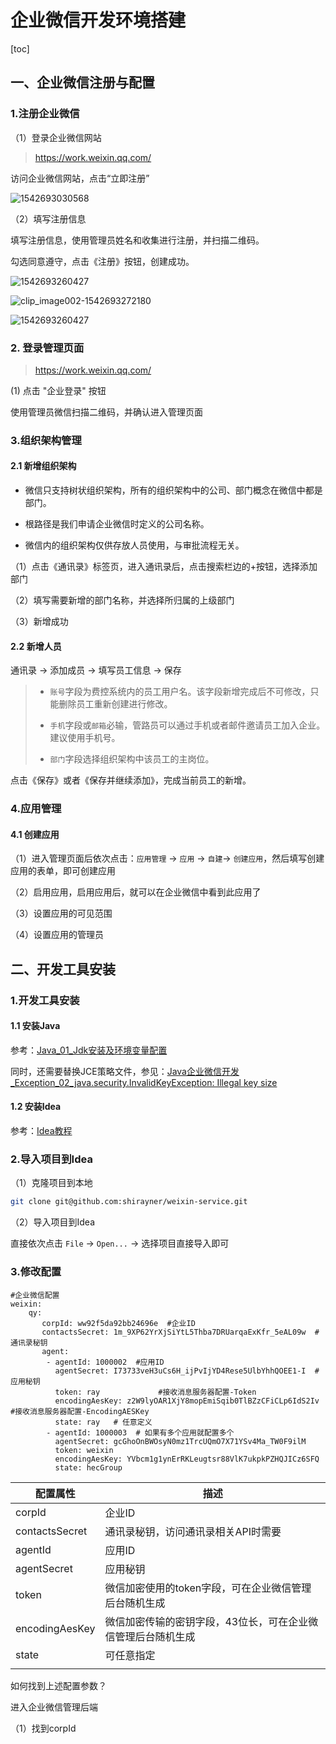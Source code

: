 # 企业微信开发环境搭建

[toc]

## 一、企业微信注册与配置

### 1.注册企业微信

（1）登录企业微信网站

> https://work.weixin.qq.com/

访问企业微信网站，点击“立即注册”



![1542693030568](images/1542693030568.png)



（2）填写注册信息

填写注册信息，使用管理员姓名和收集进行注册，并扫描二维码。

勾选同意遵守，点击《注册》按钮，创建成功。

![1542693260427](images/1542693260427.png)

![clip_image002-1542693272180](images/clip_image002-1542693272180.jpg)

![1542693260427](images/1542693260427.png)







### 2. 登录管理页面

>  https://work.weixin.qq.com/



(1) 点击 "企业登录" 按钮





使用管理员微信扫描二维码，并确认进入管理页面



### 3.组织架构管理

#### 2.1 新增组织架构

- 微信只支持树状组织架构，所有的组织架构中的公司、部门概念在微信中都是部门。

- 根路径是我们申请企业微信时定义的公司名称。

- 微信内的组织架构仅供存放人员使用，与审批流程无关。



（1）点击《通讯录》标签页，进入通讯录后，点击搜索栏边的+按钮，选择添加部门

（2）填写需要新增的部门名称，并选择所归属的上级部门

（3）新增成功



#### 2.2 新增人员

通讯录 -> 添加成员 -> 填写员工信息 -> 保存



> - `账号`字段为费控系统内的员工用户名。该字段新增完成后不可修改，只能删除员工重新创建进行修改。
>
> - `手机`字段或`邮箱`必输，管路员可以通过手机或者邮件邀请员工加入企业。建议使用手机号。
> - `部门`字段选择组织架构中该员工的主岗位。



点击《保存》或者《保存并继续添加》，完成当前员工的新增。



### 4.应用管理

#### 4.1 创建应用

（1）进入管理页面后依次点击：`应用管理` -> `应用` -> `自建`-> `创建应用`，然后填写创建应用的表单，即可创建应用

（2）启用应用，启用应用后，就可以在企业微信中看到此应用了

（3）设置应用的可见范围

（4）设置应用的管理员





## 二、开发工具安装



### 1.开发工具安装

#### 1.1 安装Java

参考：[Java_01_Jdk安装及环境变量配置](https://www.github.com/shirayner/java-knowledge-hierarchy/tree/master/doc%2FJava-Basic%2FJava_01_Jdk%E5%AE%89%E8%A3%85%E5%8F%8A%E7%8E%AF%E5%A2%83%E5%8F%98%E9%87%8F%E9%85%8D%E7%BD%AE.md)



同时，还需要替换JCE策略文件，参见：[Java企业微信开发_Exception_02_java.security.InvalidKeyException: Illegal key size](https://www.cnblogs.com/shirui/p/7411735.html)





#### 1.2 安装Idea

参考：[Idea教程](https://www.github.com/shirayner/java-knowledge-hierarchy/tree/master/doc%2FIdea)



### 2.导入项目到Idea

（1）克隆项目到本地

```bash
git clone git@github.com:shirayner/weixin-service.git
```



（2）导入项目到Idea

直接依次点击 `File` -> `Open...` -> 选择项目直接导入即可



### 3.修改配置

```properties
#企业微信配置
weixin:
    qy:
       corpId: ww92f5da92bb24696e  #企业ID
       contactsSecret: 1m_9XP62YrXjSiYtL5Thba7DRUarqaExKfr_5eAL09w  #通讯录秘钥
       agent:
        - agentId: 1000002  #应用ID
          agentSecret: I73733veH3uCs6H_ijPvIjYD4Rese5UlbYhhQOEE1-I  #应用秘钥
          token: ray             #接收消息服务器配置-Token
          encodingAesKey: z2W9lyOAR1XjY8mopEmiSqib0TlBZzCFiCLp6IdS2Iv   #接收消息服务器配置-EncodingAESKey
          state: ray   # 任意定义
        - agentId: 1000003  # 如果有多个应用就配置多个
          agentSecret: gcGhoOnBWOsyN0mz1TrcUQmO7X71YSv4Ma_TW0F9ilM
          token: weixin
          encodingAesKey: YVbcm1g1ynErRKLeugtsr88VlK7ukpkPZHQJICz6SFQ
          state: hecGroup
```



| 配置属性       | 描述                                                         |
| -------------- | ------------------------------------------------------------ |
| corpId         | 企业ID                                                       |
| contactsSecret | 通讯录秘钥，访问通讯录相关API时需要                          |
| agentId        | 应用ID                                                       |
| agentSecret    | 应用秘钥                                                     |
| token          | 微信加密使用的token字段，可在企业微信管理后台随机生成        |
| encodingAesKey | 微信加密传输的密钥字段，43位长，可在企业微信管理后台随机生成 |
| state          | 可任意指定                                                   |
|                |                                                              |



如何找到上述配置参数？

进入企业微信管理后端

（1）找到corpId











